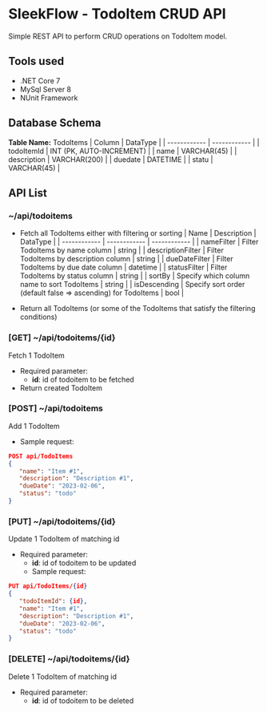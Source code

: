 # SleekFlow - TodoItem CRUD API
Simple REST API to perform  CRUD operations on TodoItem model.

## Tools used
- .NET Core 7
- MySql Server 8
- NUnit Framework

## Database Schema
**Table Name:** TodoItems
| Column        | DataType                  |
| ------------  | ------------              |
| todoItemId    | INT (PK, AUTO-INCREMENT)  |
| name          | VARCHAR(45)               |
| description   |  VARCHAR(200)             |
| duedate       | DATETIME                  |
| statu         |  VARCHAR(45)              |

## API List
### ~/api/todoitems
- Fetch all TodoItems either with filtering or sorting
| Name               | Description                                                    | DataType     |
| ------------       | ------------                                                   | ------------ |
| nameFilter         | Filter TodoItems by name column                                | string       |
| descriptionFilter  | Filter TodoItems by description column                         | string       |
| dueDateFilter      | Filter TodoItems by due date column                            | datetime     |
| statusFilter       | Filter TodoItems by status column                              | string       |
| sortBy             | Specify which column name to sort TodoItems                    | string       |
| isDescending       | Specify sort order (default false => ascending) for TodoItems  | bool         |

- Return all TodoItems (or some of the TodoItems that satisfy the filtering conditions)

### [GET] ~/api/todoitems/{id}
Fetch 1 TodoItem
- Required parameter:
	- **id**: id of todoitem to be fetched
- Return created TodoItem

### [POST] ~/api/todoitems
Add 1 TodoItem
- Sample request:

```json
POST api/TodoItems
{
   "name": "Item #1",
   "description": "Description #1",
   "dueDate": "2023-02-06",
   "status": "todo"
}
```

### [PUT] ~/api/todoitems/{id}
Update 1 TodoItem of matching id
- Required parameter:
	- **id**: id of todoitem to be updated
	- Sample request:

```json
PUT api/TodoItems/{id}
{
   "todoItemId": {id},
   "name": "Item #1",
   "description": "Description #1",
   "dueDate": "2023-02-06",
   "status": "todo"
}
```

### [DELETE] ~/api/todoitems/{id}
Delete 1 TodoItem of matching id
- Required parameter:
	- **id**: id of todoitem to be deleted
